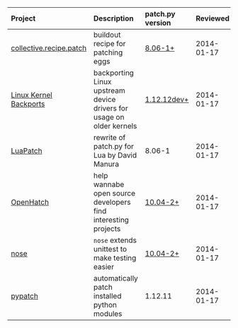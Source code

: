 | Project | Description | patch.py version | Reviewed |
|:--------|:------------|:-----------------|:---------|
| [collective.recipe.patch](https://pypi.python.org/pypi/collective.recipe.patch/0.2.2) | buildout recipe for patching eggs | [8.06-1+](https://github.com/garbas/collective.recipe.patch/blob/master/collective/recipe/patch/patch.py) | 2014-01-17 |
| [Linux Kernel Backports](https://backports.wiki.kernel.org/index.php/Documentation) | backporting Linux upstream device drivers for usage on older kernels | [1.12.12dev+](https://git.kernel.org/cgit/linux/kernel/git/backports/backports.git/tree/lib/patch.py) | 2014-01-17 |
| [LuaPatch](http://lua-users.org/wiki/LuaPatch) | rewrite of patch.py for Lua by David Manura | 8.06-1| 2014-01-17 |
| [OpenHatch](https://openhatch.org/) | help wannabe open source developers find interesting projects | [10.04-2+](https://github.com/openhatch/oh-mainline/blob/master/vendor/packages/python-patch/patch.py) | 2014-01-17 |
| [nose](https://nose.readthedocs.org/en/latest/) | `nose` extends unittest to make testing easier | [10.04-2+](https://github.com/nose-devs/nose/blob/master/patch.py) | 2014-01-17 |
| [pypatch](https://pypi.python.org/pypi/pypatch/0.5.1) | automatically patch installed python modules | 1.12.11 | 2014-01-17 |